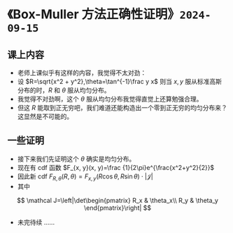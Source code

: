 # 《Box-Muller 方法正确性证明》`2024-09-15`

## 课上内容

- 老师上课似乎有这样的内容，我觉得不太对劲：
- 设 $R=\sqrt{x^2 + y^2},\theta=\tan^{-1}\frac y x$ 则当 $x, y$ 服从标准高斯分布的时，$R$ 和 $\theta$ 服从均匀分布。
- 我觉得不对劲啊，这个 $\theta$ 服从均匀分布我觉得直觉上还算勉强合理。
- 但这 $R$ 能取到正无穷吧，我们难道还能构造出一个零到正无穷的均匀分布来？这显然是不可能的。

## 一些证明

- 接下来我们先证明这个 $\theta$ 确实是均匀分布。
- 现在有 cdf 函数 $F_{x, y}(x, y)=\frac {1}{2\pi}e^{\frac{x^2+y^2}{2}}$
- 因此新 cdf $F_{R,\theta}(R, \theta)=F_{x, y}(R\cos \theta, R\sin \theta)\cdot |\mathcal J|$
- 其中

$$
\mathcal J=\left|\det\begin{pmatrix}
R_x & \theta_x\\
R_y & \theta_y
\end{pmatrix}\right|
$$

- 未完待续 ......

